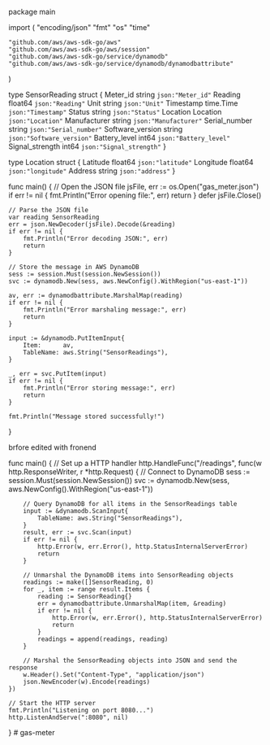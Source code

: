 package main

import (
	"encoding/json"
	"fmt"
	"os"
	"time"

	"github.com/aws/aws-sdk-go/aws"
	"github.com/aws/aws-sdk-go/aws/session"
	"github.com/aws/aws-sdk-go/service/dynamodb"
	"github.com/aws/aws-sdk-go/service/dynamodb/dynamodbattribute"
)

type SensorReading struct {
	Meter_id         string    `json:"Meter_id"`
	Reading          float64   `json:"Reading"`
	Unit             string    `json:"Unit"`
	Timestamp        time.Time `json:"Timestamp"`
	Status           string    `json:"Status"`
	Location         Location  `json:"Location"`
	Manufacturer     string    `json:"Manufacturer"`
	Serial_number    string    `json:"Serial_number"`
	Software_version string    `json:"Software_version"`
	Battery_level    int64     `json:"Battery_level"`
	Signal_strength  int64     `json:"Signal_strength"`
}

type Location struct {
	Latitude  float64 `json:"latitude"`
	Longitude float64 `json:"longitude"`
	Address   string  `json:"address"`
}

func main() {
	// Open the JSON file
	jsFile, err := os.Open("gas_meter.json")
	if err != nil {
		fmt.Println("Error opening file:", err)
		return
	}
	defer jsFile.Close()

	// Parse the JSON file
	var reading SensorReading
	err = json.NewDecoder(jsFile).Decode(&reading)
	if err != nil {
		fmt.Println("Error decoding JSON:", err)
		return
	}

	// Store the message in AWS DynamoDB
	sess := session.Must(session.NewSession())
	svc := dynamodb.New(sess, aws.NewConfig().WithRegion("us-east-1"))

	av, err := dynamodbattribute.MarshalMap(reading)
	if err != nil {
		fmt.Println("Error marshaling message:", err)
		return
	}

	input := &dynamodb.PutItemInput{
		Item:      av,
		TableName: aws.String("SensorReadings"),
	}

	_, err = svc.PutItem(input)
	if err != nil {
		fmt.Println("Error storing message:", err)
		return
	}

	fmt.Println("Message stored successfully!")
}



brfore edited with fronend

func main() {
	// Set up a HTTP handler
	http.HandleFunc("/readings", func(w http.ResponseWriter, r *http.Request) {
		// Connect to DynamoDB
		sess := session.Must(session.NewSession())
		svc := dynamodb.New(sess, aws.NewConfig().WithRegion("us-east-1"))

		// Query DynamoDB for all items in the SensorReadings table
		input := &dynamodb.ScanInput{
			TableName: aws.String("SensorReadings"),
		}
		result, err := svc.Scan(input)
		if err != nil {
			http.Error(w, err.Error(), http.StatusInternalServerError)
			return
		}

		// Unmarshal the DynamoDB items into SensorReading objects
		readings := make([]SensorReading, 0)
		for _, item := range result.Items {
			reading := SensorReading{}
			err = dynamodbattribute.UnmarshalMap(item, &reading)
			if err != nil {
				http.Error(w, err.Error(), http.StatusInternalServerError)
				return
			}
			readings = append(readings, reading)
		}

		// Marshal the SensorReading objects into JSON and send the response
		w.Header().Set("Content-Type", "application/json")
		json.NewEncoder(w).Encode(readings)
	})

	// Start the HTTP server
	fmt.Println("Listening on port 8080...")
	http.ListenAndServe(":8080", nil)
}
#   g a s - m e t e r  
 